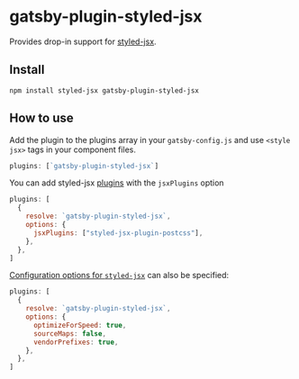 # gatsby-plugin-styled-jsx

Provides drop-in support for [styled-jsx](https://github.com/vercel/styled-jsx).

## Install

`npm install styled-jsx gatsby-plugin-styled-jsx`

## How to use

Add the plugin to the plugins array in your `gatsby-config.js` and use `<style jsx>` tags in your component files.

```javascript
plugins: [`gatsby-plugin-styled-jsx`]
```

You can add styled-jsx [plugins](https://github.com/vercel/styled-jsx#css-preprocessing-via-plugins) with the `jsxPlugins` option

```js
plugins: [
  {
    resolve: `gatsby-plugin-styled-jsx`,
    options: {
      jsxPlugins: ["styled-jsx-plugin-postcss"],
    },
  },
]
```

[Configuration options for `styled-jsx`](https://github.com/vercel/styled-jsx#configuration-options) can also be specified:

```js
plugins: [
  {
    resolve: `gatsby-plugin-styled-jsx`,
    options: {
      optimizeForSpeed: true,
      sourceMaps: false,
      vendorPrefixes: true,
    },
  },
]
```
